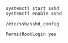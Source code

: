 ```
systemctl start sshd
systemctl enable sshd
```

`/etc/ssh/sshd_config`
```
PermitRootLogin yes
```
